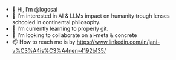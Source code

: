 - 👋 Hi, I’m @logosai
- 👀 I’m interested in AI & LLMs impact on humanity trough lenses schooled in continental philosophy.
- 🌱 I’m currently learning to properly git.
- 💞️ I’m looking to collaborate on ai-meta & concrete
- 📫 How to reach me is by https://www.linkedin.com/in/jani-v%C3%A4is%C3%A4nen-4192b135/
